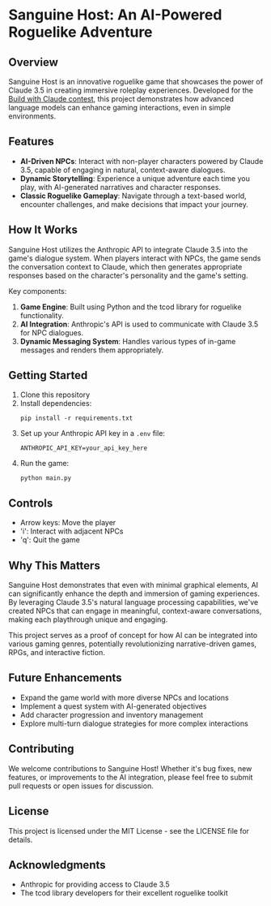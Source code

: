 # Sanguine Host: An AI-Powered Roguelike Adventure

## Overview

Sanguine Host is an innovative roguelike game that showcases the power of Claude 3.5 in creating immersive roleplay experiences. Developed for the [Build with Claude contest](https://docs.anthropic.com/en/build-with-claude-contest/overview), this project demonstrates how advanced language models can enhance gaming interactions, even in simple environments.

## Features

- **AI-Driven NPCs**: Interact with non-player characters powered by Claude 3.5, capable of engaging in natural, context-aware dialogues.
- **Dynamic Storytelling**: Experience a unique adventure each time you play, with AI-generated narratives and character responses.
- **Classic Roguelike Gameplay**: Navigate through a text-based world, encounter challenges, and make decisions that impact your journey.

## How It Works

Sanguine Host utilizes the Anthropic API to integrate Claude 3.5 into the game's dialogue system. When players interact with NPCs, the game sends the conversation context to Claude, which then generates appropriate responses based on the character's personality and the game's setting.

Key components:
1. **Game Engine**: Built using Python and the tcod library for roguelike functionality.
2. **AI Integration**: Anthropic's API is used to communicate with Claude 3.5 for NPC dialogues.
3. **Dynamic Messaging System**: Handles various types of in-game messages and renders them appropriately.

## Getting Started

1. Clone this repository
2. Install dependencies:
   ```
   pip install -r requirements.txt
   ```
3. Set up your Anthropic API key in a `.env` file:
   ```
   ANTHROPIC_API_KEY=your_api_key_here
   ```
4. Run the game:
   ```
   python main.py
   ```

## Controls

- Arrow keys: Move the player
- 'i': Interact with adjacent NPCs
- 'q': Quit the game

## Why This Matters

Sanguine Host demonstrates that even with minimal graphical elements, AI can significantly enhance the depth and immersion of gaming experiences. By leveraging Claude 3.5's natural language processing capabilities, we've created NPCs that can engage in meaningful, context-aware conversations, making each playthrough unique and engaging.

This project serves as a proof of concept for how AI can be integrated into various gaming genres, potentially revolutionizing narrative-driven games, RPGs, and interactive fiction.

## Future Enhancements

- Expand the game world with more diverse NPCs and locations
- Implement a quest system with AI-generated objectives
- Add character progression and inventory management
- Explore multi-turn dialogue strategies for more complex interactions

## Contributing

We welcome contributions to Sanguine Host! Whether it's bug fixes, new features, or improvements to the AI integration, please feel free to submit pull requests or open issues for discussion.

## License

This project is licensed under the MIT License - see the LICENSE file for details.

## Acknowledgments

- Anthropic for providing access to Claude 3.5
- The tcod library developers for their excellent roguelike toolkit
